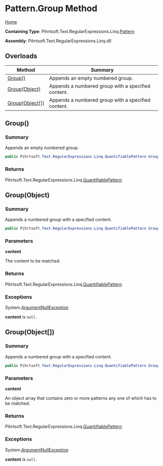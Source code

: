 # Pattern\.Group Method

[Home](../../../../../../README.md)

**Containing Type**: Pihrtsoft\.Text\.RegularExpressions\.Linq\.[Pattern](../README.md)

**Assembly**: Pihrtsoft\.Text\.RegularExpressions\.Linq\.dll

## Overloads

| Method | Summary |
| ------ | ------- |
| [Group()](#Pihrtsoft_Text_RegularExpressions_Linq_Pattern_Group) | Appends an empty numbered group\. |
| [Group(Object)](#Pihrtsoft_Text_RegularExpressions_Linq_Pattern_Group_System_Object_) | Appends a numbered group with a specified content\. |
| [Group(Object\[\])](#Pihrtsoft_Text_RegularExpressions_Linq_Pattern_Group_System_Object___) | Appends a numbered group with a specified content\. |

## Group\(\) <a name="Pihrtsoft_Text_RegularExpressions_Linq_Pattern_Group"></a>

### Summary

Appends an empty numbered group\.

```csharp
public Pihrtsoft.Text.RegularExpressions.Linq.QuantifiablePattern Group()
```

### Returns

Pihrtsoft\.Text\.RegularExpressions\.Linq\.[QuantifiablePattern](../../QuantifiablePattern/README.md)

## Group\(Object\) <a name="Pihrtsoft_Text_RegularExpressions_Linq_Pattern_Group_System_Object_"></a>

### Summary

Appends a numbered group with a specified content\.

```csharp
public Pihrtsoft.Text.RegularExpressions.Linq.QuantifiablePattern Group(object content)
```

### Parameters

**content**

The content to be matched\.

### Returns

Pihrtsoft\.Text\.RegularExpressions\.Linq\.[QuantifiablePattern](../../QuantifiablePattern/README.md)

### Exceptions

System\.[ArgumentNullException](https://docs.microsoft.com/en-us/dotnet/api/system.argumentnullexception)

**content** is `null`\.

## Group\(Object\[\]\) <a name="Pihrtsoft_Text_RegularExpressions_Linq_Pattern_Group_System_Object___"></a>

### Summary

Appends a numbered group with a specified content\.

```csharp
public Pihrtsoft.Text.RegularExpressions.Linq.QuantifiablePattern Group(params object[] content)
```

### Parameters

**content**

An object array that contains zero or more patterns any one of which has to be matched\.

### Returns

Pihrtsoft\.Text\.RegularExpressions\.Linq\.[QuantifiablePattern](../../QuantifiablePattern/README.md)

### Exceptions

System\.[ArgumentNullException](https://docs.microsoft.com/en-us/dotnet/api/system.argumentnullexception)

**content** is `null`\.

